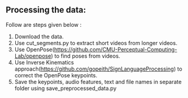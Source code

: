 ## Processing the data:

Follow are steps given below : 
1. Download the data.
2. Use cut_segments.py to extract short videos from longer videos.
3. Use OpenPose(https://github.com/CMU-Perceptual-Computing-Lab/openpose) to find poses from videos.
4. Use Inverse Kinematics approach(https://github.com/gopeith/SignLanguageProcessing) to correct the OpenPose keypoints.
5. Save the keypoints, audio features, text and file names in separate folder using save_preprocessed_data.py
